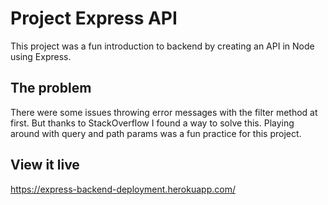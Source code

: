 # Project Express API

This project was a fun introduction to backend by creating an API in Node using Express. 

## The problem

There were some issues throwing error messages with the filter method at first. But thanks to StackOverflow I found a way to solve this. 
Playing around with query and path params was a fun practice for this project. 

## View it live

https://express-backend-deployment.herokuapp.com/
